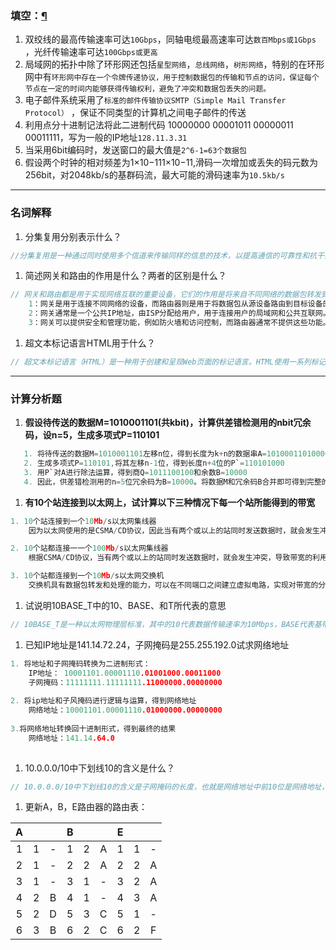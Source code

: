 ### 填空：[¶](http://localhost:8888/notebooks/其他/现代通信网理论.ipynb#填空：)

1. 双绞线的最高传输速率可达`10Gbps`，同轴电缆最高速率可达`数百Mbps或1Gbps` ，光纤传输速率可达`100Gbps或更高`
2. 局域网的拓扑中除了环形网还包括`星型网络`，`总线网络`，`树形网络`，特别的在环形网中有`环形网中存在一个令牌传递协议，用于控制数据包的传输和节点的访问，保证每个节点在一定的时间内能够获得传输权利，避免了冲突和数据包丢失的问题。`
3. 电子邮件系统采用了`标准的邮件传输协议SMTP（Simple Mail Transfer Protocol）` ，保证不同类型的计算机之间电子邮件的传送
4. 利用点分十进制记法将此二进制代码 10000000 00001011 00000011 00011111，写为一般的IP地址`128.11.3.31`
5. 当采用6bit编码时，发送窗口的最大值是`2^6-1=63个数据包`
6. 假设两个时钟的相对频差为1×10−111×10−11,滑码一次增加或丢失的码元数为256bit，对2048kb/s的基群码流，最大可能的滑码速率为`10.5kb/s`

------

### 名词解释

1. 分集复用分别表示什么？

```cpp
//分集复用是一种通过同时使用多个信道来传输同样的信息的技术，以提高通信的可靠性和抗干扰能力。
```

1. 简述网关和路由的作用是什么？两者的区别是什么？

```cpp
// 网关和路由都是用于实现网络互联的重要设备，它们的作用是将来自不同网络的数据包转发到目标网络中的设备。区别如下：
    1：网关是用于连接不同网络的设备，而路由器则是用于将数据包从源设备路由到目标设备的设备。
    2：网关通常是一个公共IP地址，由ISP分配给用户，用于连接用户的局域网和公共互联网。路由器可以是一个单独的设备或者多个设备组成的网络，用于实现数据包的转发和路由。
    3：网关可以提供安全和管理功能，例如防火墙和访问控制，而路由器通常不提供这些功能。
```

1. 超文本标记语言HTML用于什么？

```cpp
// 超文本标记语言（HTML）是一种用于创建和呈现Web页面的标记语言。HTML使用一系列标记来描述页面的结构和内容，例如标题、段落、链接、图片、表格等等。Web浏览器可以读取HTML文件，并将其转换为可视化的Web页面。
```

------

### 计算分析题

1. **假设待传送的数据M=1010001101(共kbit)，计算供差错检测用的nbit冗余码，设n=5，生成多项式P=110101**

```cpp
   1. 将待传送的数据M=1010001101左移n位，得到长度为k+n的数据串A=101000110100000
   2. 生成多项式P=110101,将其左移n-1位，得到长度n+4位的P`=110101000
   3. 用P`对A进行除法运算，得到商Q=1011100100和余数B=10000
   4. 因此，供差错检测用的n=5位冗余码为B=10000。将数据M和冗余码B合并即可得到完整的发送数据：101000110110000。在接收端，将接收到的数据进行除法运算，如果余数为0，则说明数据未出现差错；否则，出现了差错，需要进行纠错或重传。
```

1. **有10个站连接到以太网上，试计算以下三种情况下每一个站所能得到的带宽**

```cpp
1. 10个站连接到一个10Mb/s以太网集线器
    因为以太网使用的是CSMA/CD协议，因此当有两个或以上的站同时发送数据时，就会发生冲突，导致带宽的利用率下降。假设每个站都以最大速率发送数据，则每个站可获得的平均带宽为：10 Mb/s / 10 = 1 Mb/s

2. 10个站都连接一一个100Mb/s以太网集线器
    根据CSMA/CD协议，当有两个或以上的站同时发送数据时，就会发生冲突，导致带宽的利用率下降。假设每个站都以最大速率发送数据，则每个站可获得的平均带宽为：100 Mb/s / 10 = 10 Mb/s

3. 10个站都连接到一个10Mb/s以太网交换机
    交换机具有数据包转发和处理的能力，可以在不同端口之间建立虚拟电路，实现对带宽的分配和管理。因此，每个站都可以获得10Mb/s的带宽。
```

1. 试说明10BASE_T中的10、BASE、和T所代表的意思

```cpp
// 10BASE_T是一种以太网物理层标准，其中的10代表数据传输速率为10Mbps，BASE代表基带传输技术即将数字信号直接传输倒传输介质上，而不需要进行调制，T代表使用双绞线作为传输介质
```

1. 已知IP地址是141.14.72.24，子网掩码是255.255.192.0试求网络地址

```cpp
1. 将地址和子网掩码转换为二进制形式：
    IP地址： 10001101.00001110.01001000.00011000
    子网掩码：11111111.11111111.11000000.00000000
    
2. 将ip地址和子风掩码进行逻辑与运算，得到网络地址
    网络地址：10001101.00001110.01000000.00000000
    
3.将网络地址转换回十进制形式，得到最终的结果
    网络地址：141.14.64.0
    
```

1. 10.0.0.0/10中下划线10的含义是什么？

```c
// 10.0.0.0/10中下划线10的含义是子网掩码的长度，也就是网络地址中前10位是网络地址，剩下的22位是主机地址。
```

1. 更新A，B，E路由器的路由表：

|  A   |      |      |  B   |      |      |  E   |      |      |
| :--: | :--: | :--: | :--: | :--: | :--: | :--: | :--: | :--: |
|  1   |  1   |  -   |  1   |  2   |  A   |  1   |  1   |  -   |
|  2   |  1   |  -   |  2   |  2   |  A   |  2   |  2   |  A   |
|  3   |  1   |  -   |  3   |  1   |  -   |  3   |  2   |  A   |
|  4   |  2   |  B   |  4   |  1   |  -   |  4   |  3   |  A   |
|  5   |  2   |  D   |  5   |  3   |  C   |  5   |  1   |  -   |
|  6   |  3   |  B   |  6   |  2   |  C   |  6   |  2   |  F   |
